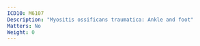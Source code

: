 ```yaml
---
ICD10: M6107
Description: "Myositis ossificans traumatica: Ankle and foot"
Matters: No
Weight: 0
---
```

